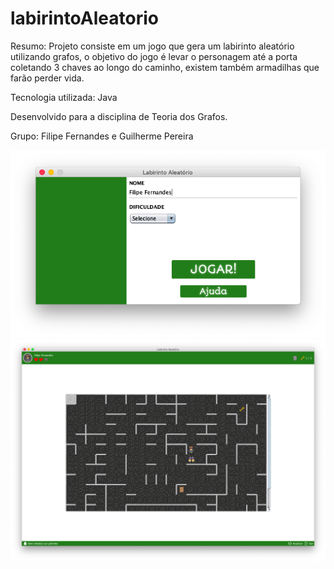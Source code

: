 # labirintoAleatorio

Resumo: Projeto consiste em um jogo que gera um labirinto aleatório utilizando grafos, o objetivo do jogo é levar o personagem até a porta coletando 3 chaves ao longo do caminho, existem também armadilhas que farão perder vida. 

Tecnologia utilizada: Java

Desenvolvido para a disciplina de Teoria dos Grafos.

Grupo: Filipe Fernandes e Guilherme Pereira


<img src="https://github.com/filipeferibeiro/labirintoAleatorio/blob/master/Tela%20Principal.png">

<img src="https://github.com/filipeferibeiro/labirintoAleatorio/blob/master/Tela%20do%20Jogo.png">
